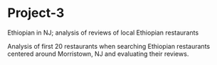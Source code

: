 # Project-3
Ethiopian in NJ; analysis of reviews of local Ethiopian restaurants

Analysis of first 20 restaurants when searching Ethiopian restaurants centered around Morristown, NJ and evaluating their reviews.
